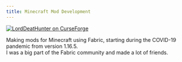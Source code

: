 ```yaml
---
title: Minecraft Mod Development
---
```


[![LordDeatHunter on CurseForge](https://cf.way2muchnoise.eu/author/full_LordDeatHunter_downloads.svg?badge_style=for_the_badge)](https://curseforge.com/members/lorddeathunter/projects)

Making mods for Minecraft using Fabric, starting during the COVID-19 pandemic from version 1.16.5.\
I was a big part of the Fabric community and made a lot of friends.